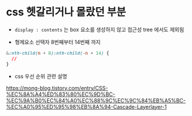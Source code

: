# css 헷갈리거나 몰랐던 부분

- `display : contents` 는 box 요소를 생성하지 않고 접근성 tree 에서도 제외됨

- 형제요소 선택자 8번째부터 14번째 까지

```css
&:nth-child(n + 8):nth-child(-n + 14) {
  //
}
```

- css 우선 순위 관련 설명

<https://mong-blog.tistory.com/entry/CSS-%EC%8A%A4%ED%83%80%EC%9D%BC-%EC%9A%B0%EC%84%A0%EC%88%9C%EC%9C%84%EB%A5%BC-%EC%A0%95%ED%95%98%EB%8A%94-Cascade-Layerlayer-1>
